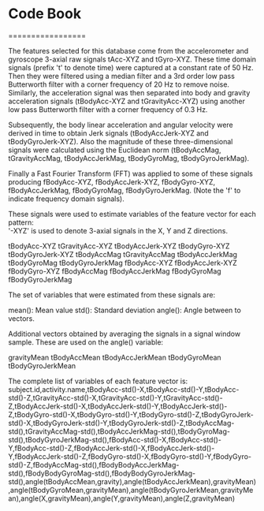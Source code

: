 # Code Book
=================

The features selected for this database come from the accelerometer and gyroscope 3-axial raw signals tAcc-XYZ and tGyro-XYZ. These time domain signals (prefix 't' to denote time) were captured at a constant rate of 50 Hz. Then they were filtered using a median filter and a 3rd order low pass Butterworth filter with a corner frequency of 20 Hz to remove noise. Similarly, the acceleration signal was then separated into body and gravity acceleration signals (tBodyAcc-XYZ and tGravityAcc-XYZ) using another low pass Butterworth filter with a corner frequency of 0.3 Hz. 

Subsequently, the body linear acceleration and angular velocity were derived in time to obtain Jerk signals (tBodyAccJerk-XYZ and tBodyGyroJerk-XYZ). Also the magnitude of these three-dimensional signals were calculated using the Euclidean norm (tBodyAccMag, tGravityAccMag, tBodyAccJerkMag, tBodyGyroMag, tBodyGyroJerkMag). 

Finally a Fast Fourier Transform (FFT) was applied to some of these signals producing fBodyAcc-XYZ, fBodyAccJerk-XYZ, fBodyGyro-XYZ, fBodyAccJerkMag, fBodyGyroMag, fBodyGyroJerkMag. (Note the 'f' to indicate frequency domain signals). 

These signals were used to estimate variables of the feature vector for each pattern:  
'-XYZ' is used to denote 3-axial signals in the X, Y and Z directions.

tBodyAcc-XYZ
tGravityAcc-XYZ
tBodyAccJerk-XYZ
tBodyGyro-XYZ
tBodyGyroJerk-XYZ
tBodyAccMag
tGravityAccMag
tBodyAccJerkMag
tBodyGyroMag
tBodyGyroJerkMag
fBodyAcc-XYZ
fBodyAccJerk-XYZ
fBodyGyro-XYZ
fBodyAccMag
fBodyAccJerkMag
fBodyGyroMag
fBodyGyroJerkMag

The set of variables that were estimated from these signals are: 

mean(): Mean value
std(): Standard deviation
angle(): Angle between to vectors.

Additional vectors obtained by averaging the signals in a signal window sample. These are used on the angle() variable:

gravityMean
tBodyAccMean
tBodyAccJerkMean
tBodyGyroMean
tBodyGyroJerkMean

The complete list of variables of each feature vector is:
subject.id,activity.name,tBodyAcc-std()-X,tBodyAcc-std()-Y,tBodyAcc-std()-Z,tGravityAcc-std()-X,tGravityAcc-std()-Y,tGravityAcc-std()-Z,tBodyAccJerk-std()-X,tBodyAccJerk-std()-Y,tBodyAccJerk-std()-Z,tBodyGyro-std()-X,tBodyGyro-std()-Y,tBodyGyro-std()-Z,tBodyGyroJerk-std()-X,tBodyGyroJerk-std()-Y,tBodyGyroJerk-std()-Z,tBodyAccMag-std(),tGravityAccMag-std(),tBodyAccJerkMag-std(),tBodyGyroMag-std(),tBodyGyroJerkMag-std(),fBodyAcc-std()-X,fBodyAcc-std()-Y,fBodyAcc-std()-Z,fBodyAccJerk-std()-X,fBodyAccJerk-std()-Y,fBodyAccJerk-std()-Z,fBodyGyro-std()-X,fBodyGyro-std()-Y,fBodyGyro-std()-Z,fBodyAccMag-std(),fBodyBodyAccJerkMag-std(),fBodyBodyGyroMag-std(),fBodyBodyGyroJerkMag-std(),angle(tBodyAccMean,gravity),angle(tBodyAccJerkMean),gravityMean),angle(tBodyGyroMean,gravityMean),angle(tBodyGyroJerkMean,gravityMean),angle(X,gravityMean),angle(Y,gravityMean),angle(Z,gravityMean)
